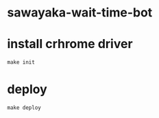 # sawayaka-wait-time-bot

# install crhrome driver

```
make init
```

# deploy

```
make deploy
```
